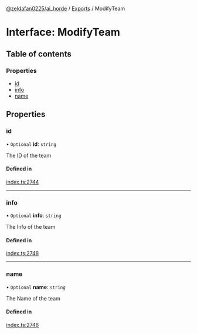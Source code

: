 [@zeldafan0225/ai_horde](../README.md) / [Exports](../modules.md) / ModifyTeam

# Interface: ModifyTeam

## Table of contents

### Properties

- [id](ModifyTeam.md#id)
- [info](ModifyTeam.md#info)
- [name](ModifyTeam.md#name)

## Properties

### id

• `Optional` **id**: `string`

The ID of the team

#### Defined in

[index.ts:2744](https://github.com/ZeldaFan0225/ai_horde/blob/ca96654/index.ts#L2744)

___

### info

• `Optional` **info**: `string`

The Info of the team

#### Defined in

[index.ts:2748](https://github.com/ZeldaFan0225/ai_horde/blob/ca96654/index.ts#L2748)

___

### name

• `Optional` **name**: `string`

The Name of the team

#### Defined in

[index.ts:2746](https://github.com/ZeldaFan0225/ai_horde/blob/ca96654/index.ts#L2746)
